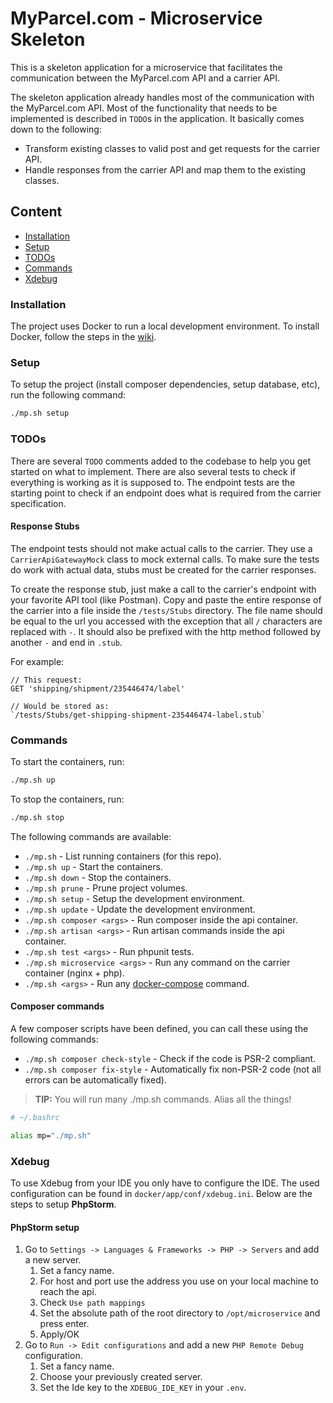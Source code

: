 # MyParcel.com - Microservice Skeleton

This is a skeleton application for a microservice that facilitates the communication between the MyParcel.com API and a carrier API.

The skeleton application already handles most of the communication with the MyParcel.com API.
Most of the functionality that needs to be implemented is described in `TODO`s in the application.
It basically comes down to the following:

- Transform existing classes to valid post and get requests for the carrier API.
- Handle responses from the carrier API and map them to the existing classes.

## Content
- [Installation](#installation)
- [Setup](#setup)
- [TODOs](#todos)
- [Commands](#commands)
- [Xdebug](#xdebug)

### Installation
The project uses Docker to run a local development environment. To install Docker, follow the steps in the [wiki](https://staging-wiki.myparcel.com/development/docker/).

### Setup
To setup the project (install composer dependencies, setup database, etc), run the following command:
```bash
./mp.sh setup
```

### TODOs
There are several `TODO` comments added to the codebase to help you get started on what to implement. There are also several tests to check if everything is working as it is supposed to. The endpoint tests are the starting point to check if an endpoint does what is required from the carrier specification.

#### Response Stubs
The endpoint tests should not make actual calls to the carrier. They use a `CarrierApiGatewayMock` class to mock external calls. To make sure the tests do work with actual data, stubs must be created for the carrier responses.

To create the response stub, just make a call to the carrier's endpoint with your favorite API tool (like Postman). Copy and paste the entire response of the carrier into a file inside the `/tests/Stubs` directory. The file name should be equal to the url you accessed with the exception that all `/` characters are replaced with `-`. It should also be prefixed with the http method followed by another `-` and end in `.stub`.

For example:
```
// This request:
GET 'shipping/shipment/235446474/label'

// Would be stored as:
`/tests/Stubs/get-shipping-shipment-235446474-label.stub`
```

### Commands
To start the containers, run:
```bash
./mp.sh up
```

To stop the containers, run:
```bash
./mp.sh stop
```

The following commands are available:
- `./mp.sh` - List running containers (for this repo).
- `./mp.sh up` - Start the containers.
- `./mp.sh down` - Stop the containers.
- `./mp.sh prune` - Prune project volumes.
- `./mp.sh setup` - Setup the development environment.
- `./mp.sh update` - Update the development environment.
- `./mp.sh composer <args>` - Run composer inside the api container.
- `./mp.sh artisan <args>` - Run artisan commands inside the api container.
- `./mp.sh test <args>` - Run phpunit tests.
- `./mp.sh microservice <args>` - Run any command on the carrier container (nginx + php).
- `./mp.sh <args>` - Run any [docker-compose](https://docs.docker.com/compose/reference/overview/) command.

#### Composer commands
A few composer scripts have been defined, you can call these using the following commands:
- `./mp.sh composer check-style` - Check if the code is PSR-2 compliant.
- `./mp.sh composer fix-style` - Automatically fix non-PSR-2 code (not all errors can be automatically fixed).

> **TIP:** You will run many ./mp.sh commands. Alias all the things!
```bash
# ~/.bashrc

alias mp="./mp.sh"
```

### Xdebug
To use Xdebug from your IDE you only have to configure the IDE. The used configuration can be found in `docker/app/conf/xdebug.ini`. Below are the steps to setup **PhpStorm**.

#### PhpStorm setup
1. Go to `Settings -> Languages & Frameworks -> PHP -> Servers` and add a new server.
    1. Set a fancy name.
    2. For host and port use the address you use on your local machine to reach the api.
    3. Check `Use path mappings`
    4. Set the absolute path of the root directory to `/opt/microservice` and press enter.
    5. Apply/OK
2. Go to `Run -> Edit configurations` and add a new `PHP Remote Debug` configuration.
    1. Set a fancy name.
    2. Choose your previously created server.
    3. Set the Ide key to the `XDEBUG_IDE_KEY` in your `.env`.
